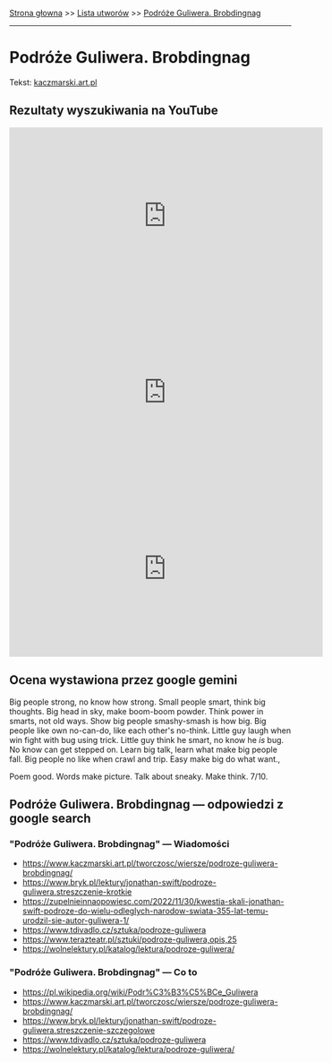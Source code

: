 [Strona głowna](../index.md) >> [Lista utworów](../list.md) >> [Podróże Guliwera. Brobdingnag](443.md)

---

# Podróże Guliwera. Brobdingnag

Tekst: [kaczmarski.art.pl](https://www.kaczmarski.art.pl/tworczosc/wiersze/podroze-guliwera-brobdingnag/)

## Rezultaty wyszukiwania na YouTube

<iframe width="560" height="315" src="https://www.youtube.com/embed/il00YwoPdYA?si=IdontcarewhotheIRSsendsImnotpayingtaxes" title="YouTube video player" frameborder="0" allow="accelerometer; autoplay; clipboard-write; encrypted-media; gyroscope; picture-in-picture; web-share" referrerpolicy="strict-origin-when-cross-origin" allowfullscreen></iframe>

<iframe width="560" height="315" src="https://www.youtube.com/embed/7G2-5DdD1Yw?si=IdontcarewhotheIRSsendsImnotpayingtaxes" title="YouTube video player" frameborder="0" allow="accelerometer; autoplay; clipboard-write; encrypted-media; gyroscope; picture-in-picture; web-share" referrerpolicy="strict-origin-when-cross-origin" allowfullscreen></iframe>

<iframe width="560" height="315" src="https://www.youtube.com/embed/6QLnpS4bxtM?si=IdontcarewhotheIRSsendsImnotpayingtaxes" title="YouTube video player" frameborder="0" allow="accelerometer; autoplay; clipboard-write; encrypted-media; gyroscope; picture-in-picture; web-share" referrerpolicy="strict-origin-when-cross-origin" allowfullscreen></iframe>

## Ocena wystawiona przez google gemini

Big people strong, no know how strong. Small people smart, think big thoughts. Big head in sky, make boom-boom powder. Think power in smarts, not old ways. Show big people smashy-smash is how big. Big people like own no-can-do, like each other's no-think. Little guy laugh when win fight with bug using trick. Little guy think he smart, no know he *is* bug. No know can get stepped on. Learn big talk, learn what make big people fall. Big people no like when crawl and trip. Easy make big do what want.,

Poem good. Words make picture. Talk about sneaky. Make think. 7/10.


## Podróże Guliwera. Brobdingnag — odpowiedzi z google search

### "Podróże Guliwera. Brobdingnag" — Wiadomości

 - <https://www.kaczmarski.art.pl/tworczosc/wiersze/podroze-guliwera-brobdingnag/>
 - <https://www.bryk.pl/lektury/jonathan-swift/podroze-guliwera.streszczenie-krotkie>
 - <https://zupelnieinnaopowiesc.com/2022/11/30/kwestia-skali-jonathan-swift-podroze-do-wielu-odleglych-narodow-swiata-355-lat-temu-urodzil-sie-autor-guliwera-1/>
 - <https://www.tdivadlo.cz/sztuka/podroze-guliwera>
 - <https://www.terazteatr.pl/sztuki/podroze-guliwera,opis,25>
 - <https://wolnelektury.pl/katalog/lektura/podroze-guliwera/>

### "Podróże Guliwera. Brobdingnag" — Co to

 - <https://pl.wikipedia.org/wiki/Podr%C3%B3%C5%BCe_Guliwera>
 - <https://www.kaczmarski.art.pl/tworczosc/wiersze/podroze-guliwera-brobdingnag/>
 - <https://www.bryk.pl/lektury/jonathan-swift/podroze-guliwera.streszczenie-szczegolowe>
 - <https://www.tdivadlo.cz/sztuka/podroze-guliwera>
 - <https://wolnelektury.pl/katalog/lektura/podroze-guliwera/>

